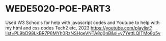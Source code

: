 # WEDE5020-POE-PART3
Used W3 Schools for help with javascript codes and Youtube to help with my html and css codes Tech2 etc, 2023 https://youtube.com/playlist?list=PL9bD98LkBR7P8MYh0RzNSHgeVNTA8g0nB&si=y7YettLQITMo8o5v
